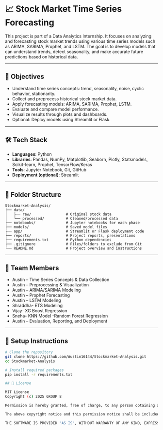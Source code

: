 # 📈 Stock Market Time Series Forecasting

This project is part of a Data Analytics Internship. It focuses on analyzing and forecasting stock market trends using various time series models such as ARIMA, SARIMA, Prophet, and LSTM. The goal is to develop models that can understand trends, detect seasonality, and make accurate future predictions based on historical data.

---

## 🚀 Objectives

- Understand time series concepts: trend, seasonality, noise, cyclic behavior, stationarity.
- Collect and preprocess historical stock market data.
- Apply forecasting models: ARIMA, SARIMA, Prophet, LSTM.
- Evaluate and compare model performance.
- Visualize results through plots and dashboards.
- Optional: Deploy models using Streamlit or Flask.

---

## 🛠 Tech Stack

- **Languages**: Python
- **Libraries**: Pandas, NumPy, Matplotlib, Seaborn, Plotly, Statsmodels, Scikit-learn, Prophet, TensorFlow/Keras
- **Tools**: Jupyter Notebook, Git, GitHub
- **Deployment (optional)**: Streamlit

---

## 📂 Folder Structure

```
Stockmarket-Analysis/
├── data/
│   ├── raw/                # Original stock data
│   └── processed/          # Cleaned/processed data
├── notebooks/              # Jupyter notebooks for each phase
├── models/                 # Saved model files
├── app/                    # Streamlit or Flask deployment code
├── reports/                # Project reports, presentations
├── requirements.txt        # Python dependencies
├── .gitignore              # Files/folders to exclude from Git
└── README.md               # Project overview and instructions
```

---

## 👥 Team Members

- Austin – Time Series Concepts & Data Collection
- Austin – Preprocessing & Visualization
- Austin – ARIMA/SARIMA Modeling
- Austin – Prophet Forecasting
- Austin – LSTM Modeling
- Shraddha- ETS Modeling
- Vijay- XG Boost Regression
- Sneha- KNN Model
        -Random Forest Regression
- Austin – Evaluation, Reporting, and Deployment

---

## 🔧 Setup Instructions

```bash
# Clone the repository
git clone https://github.com/Austin16144/Stockmarket-Analysis.git
cd Stockmarket-Analysis

# Install required packages
pip install -r requirements.txt

## 📄 License

MIT License
Copyright (c) 2025 GROUP 8

Permission is hereby granted, free of charge, to any person obtaining a copy of this software and associated documentation files (the "Software"), to deal in the Software without restriction, including without limitation the rights to use, copy, modify, merge, publish, distribute, sublicense, and/or sell copies of the Software, and to permit persons to whom the Software is furnished to do so, subject to the following conditions:

The above copyright notice and this permission notice shall be included in all copies or substantial portions of the Software.

THE SOFTWARE IS PROVIDED "AS IS", WITHOUT WARRANTY OF ANY KIND, EXPRESS OR IMPLIED, INCLUDING BUT NOT LIMITED TO THE WARRANTIES OF MERCHANTABILITY, FITNESS FOR A PARTICULAR PURPOSE AND NONINFRINGEMENT. IN NO EVENT SHALL THE AUTHORS OR COPYRIGHT HOLDERS BE LIABLE FOR ANY CLAIM, DAMAGES OR OTHER LIABILITY, WHETHER IN AN ACTION OF CONTRACT, TORT OR OTHERWISE, ARISING FROM, OUT OF OR IN CONNECTION WITH THE SOFTWARE OR THE USE OR OTHER DEALINGS IN THE SOFTWARE.
